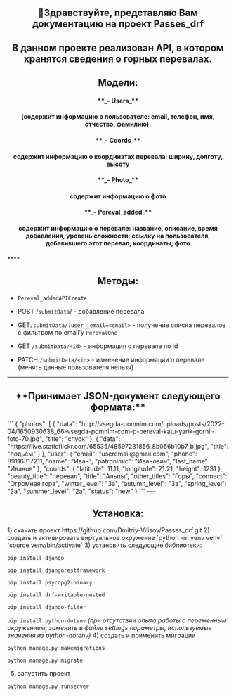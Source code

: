 <h2 align="center">👋Здравствуйте, представляю Вам документацию на проект Passes_drf </h3>

<h2 align="center">В данном проекте реализован API, в котором хранятся сведения о горных перевалах.</h2>

<h2 align="center">  Модели:</h2>

<h4 align="center">**_- Users_**</h4>
<h4 align="center">(содержит информацию о пользователе: email, телефон, имя, отчество, фамилию).</h4>

<h4 align="center">**_- Coords_** </h4>
<h4 align="center">содержит информацию о координатах перевала: ширину, долготу, высоту</h4>

<h4 align="center">**_- Photo_** </h4>
<h4 align="center">содержит информацию о фото</h4>

<h4 align="center">**_- Pereval_added_** </h4>
<h4 align="center">содержит информацию о перевале: название, описание, время добавления, уровень сложности; ссылку на 
пользователя, добавившего этот перевал; координаты; фото</h4>
****
<h2 align="center"> Методы: </h2>

* `Pereval_addedAPICreate`

* POST /`submitData`/ - добавление перевала 

* GET`/submitData/?user__email=<email>` - получение списка перевалов с фильтром по email’у
`PerevalOne`

* GET `/submitData/<id>` -  информация о перевале по id

* PATCH `/submitData/<id>` - изменение информации о перевале (менять данные пользователя нельзя)

****
<h2 align="center">**Принимает JSON-документ следующего формата:**</h2>
```
{
    "photos": [
        {
        "data": "http://vsegda-pomnim.com/uploads/posts/2022-04/1650930638_66-vsegda-pomnim-com-p-pereval-katu-yarik-gornii-foto-70.jpg",
        "title": "спуск"
    },
        {
        "data": "https://live.staticflickr.com/65535/48597231856_8b056b10b7_b.jpg",
        "title": "подьем"
    }
    ],
    "user": {
        "email": "useremail@gmail.com",
        "phone": 89116317211,
        "name": "Иван",
        "patronimic": "Иванович",
        "last_name": "Иванов"
    },
    "coords": {
        "latitude": 11.11,
        "longitude": 21.21,
        "height": 1231
    },
    "beauty_title": "перевал",
    "title": "Альпы",
    "other_titles": "Горы",
    "connect": "Огромная гора",
    "winter_level": "3a",
    "autumn_level": "3a",
    "spring_level": "3a",
    "summer_level": "2a",
    "status": "new"
}
```
---
<h2 align="center">Установка:</h2>
1) скачать проект https://github.com/Dmitriy-Vilisov/Passes_drf.git
2) создать и активировать виртуальное окружение
`python -m venv venv`
`source venv/bin/activate`
3) установить следующие библиотеки:

`pip install django`

`pip install djangorestframework`

`pip install psycopg2-binary`

`pip install drf-writable-nested`

`pip install django-filter`

`pip install python-dotenv`
_(при отсутствии опыта работы с переменным окружением, заменить в файле settings параметры, используемые значения из 
python-dotenv)_
4) создать и применить миграции

`python manage.py makemigrations`

`python manage.py migrate`

5) запустить проект

`python manage.py runserver`
